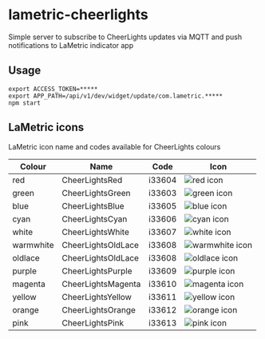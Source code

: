 # lametric-cheerlights

Simple server to subscribe to CheerLights updates via MQTT and push notifications to LaMetric indicator app

## Usage

```
export ACCESS_TOKEN=*****
export APP_PATH=/api/v1/dev/widget/update/com.lametric.*****
npm start
```

## LaMetric icons

LaMetric icon name and codes available for CheerLights colours

| Colour    | Name               | Code   | Icon |
| --------- | ------------------ | ------ | ---- |
| red       | CheerLightsRed     | i33604 | ![red icon][red] |
| green     | CheerLightsGreen   | i33603 | ![green icon][green] |
| blue      | CheerLightsBlue    | i33605 | ![blue icon][blue] |
| cyan      | CheerLightsCyan    | i33606 | ![cyan icon][cyan] |
| white     | CheerLightsWhite   | i33607 | ![white icon][white] |
| warmwhite | CheerLightsOldLace | i33608 | ![warmwhite icon][warmwhite] |
| oldlace   | CheerLightsOldLace | i33608 | ![oldlace icon][oldlace] |
| purple    | CheerLightsPurple  | i33609 | ![purple icon][purple] |
| magenta   | CheerLightsMagenta | i33610 | ![magenta icon][magenta] |
| yellow    | CheerLightsYellow  | i33611 | ![yellow icon][yellow] |
| orange    | CheerLightsOrange  | i33612 | ![orange icon][orange] |
| pink      | CheerLightsPink    | i33613 | ![pink icon][pink] |

[red]: https://developer.lametric.com/content/apps/icon_thumbs/33604.png "red icon"
[green]: https://developer.lametric.com/content/apps/icon_thumbs/33603.png "green icon"
[blue]: https://developer.lametric.com/content/apps/icon_thumbs/33605.png "blue icon"
[cyan]: https://developer.lametric.com/content/apps/icon_thumbs/33606.png "cyan icon"
[white]: https://developer.lametric.com/content/apps/icon_thumbs/33607.png "white icon"
[warmwhite]: https://developer.lametric.com/content/apps/icon_thumbs/33608.png "warmwhite icon"
[oldlace]: https://developer.lametric.com/content/apps/icon_thumbs/33608.png "oldlace icon"
[purple]: https://developer.lametric.com/content/apps/icon_thumbs/33609.png "purple icon"
[magenta]: https://developer.lametric.com/content/apps/icon_thumbs/33610.png "magenta icon"
[yellow]: https://developer.lametric.com/content/apps/icon_thumbs/33611.png "yellow icon"
[orange]: https://developer.lametric.com/content/apps/icon_thumbs/33612.png "orange icon"
[pink]: https://developer.lametric.com/content/apps/icon_thumbs/33613.png "pink icon"

